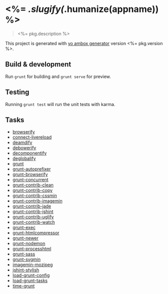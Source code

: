 # <%= _.slugify(_.humanize(appname)) %>
> <%= pkg.description %>

<!-- david dependencies -->
[david_dependencies_status_image]: https://david-dm.org/ambox/generator-ambox.png?theme=shields.io
[david_dependencies_status_url]: https://david-dm.org/ambox/generator-ambox "dependencies status"

<!-- david devDependencies -->
[david_devdependencies_status_image]: https://david-dm.org/ambox/generator-ambox/dev-status.png?theme=shields.io
[david_devdependencies_status_url]: https://david-dm.org/ambox/generator-ambox#info=devDependencies "devDependencies status"

This project is generated with [yo ambox generator](https://github.com/ambox/generator-ambox)
version <%= pkg.version %>.


## Build & development

Run `grunt` for building and `grunt serve` for preview.


## Testing

Running `grunt test` will run the unit tests with karma.


## Tasks

* [browserify][browserify]
* [connect-livereload][connect-livereload]
* [deamdify][deamdify]
* [debowerify][debowerify]
* [decomponentify][decomponentify]
* [deglobalify][deglobalify]
* [grunt][grunt]
* [grunt-autoprefixer][grunt-autoprefixer]
* [grunt-browserify][grunt-browserify]
* [grunt-concurrent][grunt-concurrent]
* [grunt-contrib-clean][grunt-contrib-clean]
* [grunt-contrib-copy][grunt-contrib-copy]
* [grunt-contrib-cssmin][grunt-contrib-cssmin]
* [grunt-contrib-imagemin][grunt-contrib-imagemin]
* [grunt-contrib-jade][grunt-contrib-jade]
* [grunt-contrib-jshint][grunt-contrib-jshint]
* [grunt-contrib-uglify][grunt-contrib-uglify]
* [grunt-contrib-watch][grunt-contrib-watch]
* [grunt-exec][grunt-exec]
* [grunt-htmlcompressor][grunt-htmlcompressor]
* [grunt-newer][grunt-newer]
* [grunt-nodemon][grunt-nodemon]
* [grunt-processhtml][grunt-processhtml]
* [grunt-sass][grunt-sass]
* [grunt-svgmin][grunt-svgmin]
* [imagemin-mozjpeg][imagemin-mozjpeg]
* [jshint-stylish][jshint-stylish]
* [load-grunt-config][load-grunt-config]
* [load-grunt-tasks][load-grunt-tasks]
* [time-grunt][time-grunt]

<!-- Tasks -->

[browserify]: http://npmjs.org/package/browserify
[connect-livereload]: http://npmjs.org/package/connect-livereload
[deamdify]: http://npmjs.org/package/deamdify
[debowerify]: http://npmjs.org/package/debowerify
[decomponentify]: http://npmjs.org/package/decomponentify
[deglobalify]: http://npmjs.org/package/deglobalify
[grunt]: http://npmjs.org/package/grunt
[grunt-autoprefixer]: http://npmjs.org/package/grunt-autoprefixer
[grunt-browserify]: http://npmjs.org/package/grunt-browserify
[grunt-concurrent]: http://npmjs.org/package/grunt-concurrent
[grunt-contrib-clean]: http://npmjs.org/package/grunt-contrib-clean
[grunt-contrib-copy]: http://npmjs.org/package/grunt-contrib-copy
[grunt-contrib-cssmin]: http://npmjs.org/package/grunt-contrib-cssmin
[grunt-contrib-imagemin]: http://npmjs.org/package/grunt-contrib-imagemin
[grunt-contrib-jade]: http://npmjs.org/package/grunt-contrib-jade
[grunt-contrib-jshint]: http://npmjs.org/package/grunt-contrib-jshint
[grunt-contrib-uglify]: http://npmjs.org/package/grunt-contrib-uglify
[grunt-contrib-watch]: http://npmjs.org/package/grunt-contrib-watch
[grunt-exec]: http://npmjs.org/package/grunt-exec
[grunt-htmlcompressor]: http://npmjs.org/package/grunt-htmlcompressor
[grunt-newer]: http://npmjs.org/package/grunt-newer
[grunt-nodemon]: http://npmjs.org/package/grunt-nodemon
[grunt-processhtml]: http://npmjs.org/package/grunt-processhtml
[grunt-sass]: http://npmjs.org/package/grunt-sass
[grunt-svgmin]: http://npmjs.org/package/grunt-svgmin
[imagemin-mozjpeg]: http://npmjs.org/package/imagemin-mozjpeg
[jshint-stylish]: http://npmjs.org/package/jshint-stylish
[load-grunt-config]: http://npmjs.org/package/load-grunt-config
[load-grunt-tasks]: http://npmjs.org/package/load-grunt-tasks
[time-grunt]: http://npmjs.org/package/time-grunt